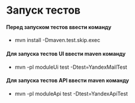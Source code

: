 # Запуск тестов

#### Перед запуском тестов ввести команду
* mvn install -Dmaven.test.skip.exec

#### Для запуска тестов UI ввести maven команду
* mvn -pl moduleUi test -Dtest=YandexMailTest

#### Для запуска тестов API ввести maven команду
* mvn -pl moduleApi test -Dtest=YandexApiTest